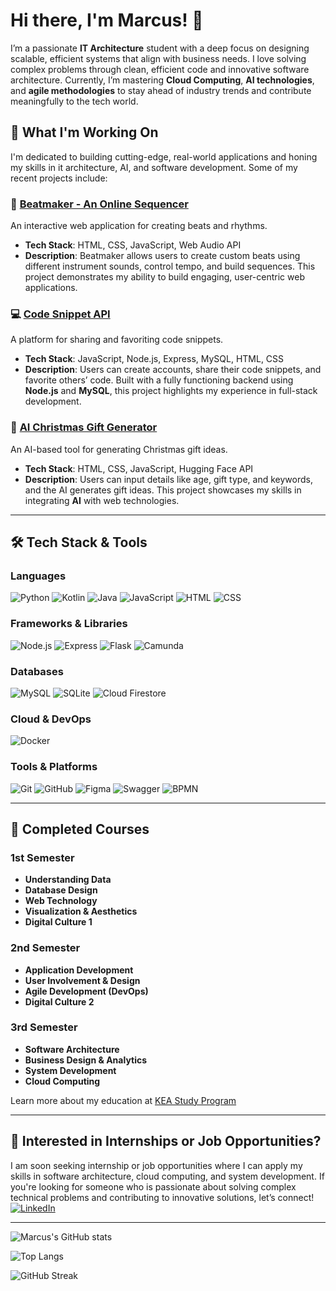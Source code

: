 # Hi there, I'm Marcus! 👋

I’m a passionate **IT Architecture** student with a deep focus on designing scalable, efficient systems that align with business needs. I love solving complex problems through clean, efficient code and innovative software architecture. Currently, I’m mastering **Cloud Computing**, **AI technologies**, and **agile methodologies** to stay ahead of industry trends and contribute meaningfully to the tech world.

## 🚀 **What I'm Working On**

I'm dedicated to building cutting-edge, real-world applications and honing my skills in it architecture, AI, and software development. Some of my recent projects include:

### 🎵 [Beatmaker - An Online Sequencer](https://github.com/marcus-rk/beatmaker)
An interactive web application for creating beats and rhythms.  
- **Tech Stack**: HTML, CSS, JavaScript, Web Audio API  
- **Description**: Beatmaker allows users to create custom beats using different instrument sounds, control tempo, and build sequences. This project demonstrates my ability to build engaging, user-centric web applications.

### 💻 [Code Snippet API](https://github.com/marcus-rk/code-snippet-v2)
A platform for sharing and favoriting code snippets.  
- **Tech Stack**: JavaScript, Node.js, Express, MySQL, HTML, CSS  
- **Description**: Users can create accounts, share their code snippets, and favorite others’ code. Built with a fully functioning backend using **Node.js** and **MySQL**, this project highlights my experience in full-stack development.

### 🎄 [AI Christmas Gift Generator](https://github.com/marcus-rk/generative-ai)
An AI-based tool for generating Christmas gift ideas.  
- **Tech Stack**: HTML, CSS, JavaScript, Hugging Face API  
- **Description**: Users can input details like age, gift type, and keywords, and the AI generates gift ideas. This project showcases my skills in integrating **AI** with web technologies.

---

## 🛠 **Tech Stack & Tools**

### **Languages**
![Python](https://img.shields.io/badge/Python-3776AB?style=for-the-badge&logo=python&logoColor=white)
![Kotlin](https://img.shields.io/badge/Kotlin-0095D5?style=for-the-badge&logo=kotlin&logoColor=white)
![Java](https://img.shields.io/badge/Java-007396?style=for-the-badge&logo=java&logoColor=white)
![JavaScript](https://img.shields.io/badge/JavaScript-F7DF1E?style=for-the-badge&logo=javascript&logoColor=black)
![HTML](https://img.shields.io/badge/HTML5-E34F26?style=for-the-badge&logo=html5&logoColor=white)
![CSS](https://img.shields.io/badge/CSS3-1572B6?style=for-the-badge&logo=css3&logoColor=white)

### **Frameworks & Libraries**
![Node.js](https://img.shields.io/badge/Node.js-339933?style=for-the-badge&logo=nodedotjs&logoColor=white)
![Express](https://img.shields.io/badge/Express-000000?style=for-the-badge&logo=express&logoColor=white)
![Flask](https://img.shields.io/badge/Flask-000000?style=for-the-badge&logo=flask&logoColor=white)
![Camunda](https://img.shields.io/badge/Camunda-FFCC00?style=for-the-badge&logo=camunda&logoColor=black)

### **Databases**
![MySQL](https://img.shields.io/badge/MySQL-4479A1?style=for-the-badge&logo=mysql&logoColor=white)
![SQLite](https://img.shields.io/badge/SQLite-003B57?style=for-the-badge&logo=sqlite&logoColor=white)
![Cloud Firestore](https://img.shields.io/badge/Cloud_Firestore-FFA611?style=for-the-badge&logo=firebase&logoColor=white)

### **Cloud & DevOps**
![Docker](https://img.shields.io/badge/Docker-2496ED?style=for-the-badge&logo=docker&logoColor=white)

### **Tools & Platforms**
![Git](https://img.shields.io/badge/Git-F05032?style=for-the-badge&logo=git&logoColor=white)
![GitHub](https://img.shields.io/badge/GitHub-181717?style=for-the-badge&logo=github&logoColor=white)
![Figma](https://img.shields.io/badge/Figma-F24E1E?style=for-the-badge&logo=figma&logoColor=white)
![Swagger](https://img.shields.io/badge/Swagger-85EA2D?style=for-the-badge&logo=swagger&logoColor=black)
![BPMN](https://img.shields.io/badge/BPMN-000000?style=for-the-badge&logoColor=white)

---

## 📘 **Completed Courses**

### 1st Semester
- **Understanding Data**
- **Database Design**
- **Web Technology**
- **Visualization & Aesthetics**
- **Digital Culture 1**

### 2nd Semester
- **Application Development**
- **User Involvement & Design**
- **Agile Development (DevOps)**
- **Digital Culture 2**

### 3rd Semester
- **Software Architecture**
- **Business Design & Analytics**
- **System Development**
- **Cloud Computing**

Learn more about my education at [KEA Study Program](https://studieordninger.kea.dk/2023/27/176)

---

## 💼 **Interested in Internships or Job Opportunities?**

I am soon seeking internship or job opportunities where I can apply my skills in software architecture, cloud computing, and system development. If you're looking for someone who is passionate about solving complex technical problems and contributing to innovative solutions, let’s connect!
[![LinkedIn](https://img.shields.io/badge/LinkedIn-0A66C2?style=for-the-badge&logo=linkedin&logoColor=white)](https://www.linkedin.com/in/marcus-rk)

---

![Marcus's GitHub stats](https://github-readme-stats.vercel.app/api?username=marcus-rk&show_icons=true&theme=radical)

![Top Langs](https://github-readme-stats.vercel.app/api/top-langs/?username=marcus-rk&layout=compact&theme=radical)

![GitHub Streak](https://github-readme-streak-stats.herokuapp.com/?user=marcus-rk&theme=radical)
